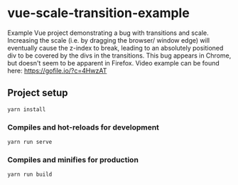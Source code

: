 # vue-scale-transition-example

Example Vue project demonstrating a bug with transitions and scale. Increasing the scale (i.e. by dragging the browser/ window edge) will eventually cause the z-index to break, leading to an absolutely positioned div to be covered by the divs in the transitions. This bug appears in Chrome, but doesn't seem to be apparent in Firefox. Video example can be found here: https://gofile.io/?c=4HwzAT

## Project setup
```
yarn install
```

### Compiles and hot-reloads for development
```
yarn run serve
```

### Compiles and minifies for production
```
yarn run build
```
